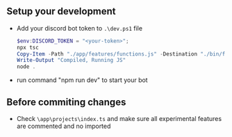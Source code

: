 ## Setup your development
 - Add your discord bot token to `.\dev.ps1` file
   ```powershell
   $env:DISCORD_TOKEN = "<your-token>";
   npx tsc
   Copy-Item -Path "./app/features/functions.js" -Destination "./bin/features/functions.js"
   Write-Output "Compiled, Running JS"
   node .
   ```
 - run command "npm run dev" to start your bot

## Before commiting changes
 - Check `\app\projects\index.ts` and make sure all experimental features are commented and no imported